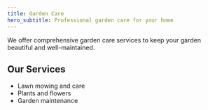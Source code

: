 ```yaml
---
title: Garden Care
hero_subtitle: Professional garden care for your home
---
```


We offer comprehensive garden care services to keep your garden beautiful and well-maintained.

## Our Services

- Lawn mowing and care
- Plants and flowers
- Garden maintenance
